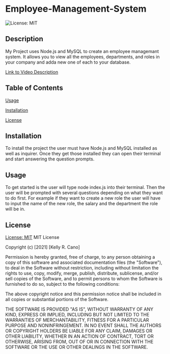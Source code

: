 # Employee-Management-System

![License: MIT](https://img.shields.io/badge/License-MIT-success.svg)

## Description

My Project uses Node.js and MySQL to create an employee managemant system. It allows you to view all the employees, departments, and roles in your company and adda new one of each to your database.

[Link to Video Description](https://drive.google.com/file/d/1cXVIeTVfyDtZCPkPL709vVb5kP92y4kK/view)

## Table of Contents

[Usage](#usage)

[Installation](#installation)

[License](#License)

## Installation

To install the project the user must have Node.js and MySQL installed as well as inquirer. Once they get those installed they can open their terminal and start answering the question prompts.

## Usage

To get started is the user will type node index.js into their terminal. Then the user will be prompted with several questions depending on what they want to do first. For example if they want to create a new role the user will have to input the name of the new role, the salary and the department the role will be in.

## License

[License: MIT](https://opensource.org/licenses/MIT)
MIT License

Copyright (c) [2021] [Kelly R. Cano]

Permission is hereby granted, free of charge, to any person obtaining a copy
of this software and associated documentation files (the "Software"), to deal
in the Software without restriction, including without limitation the rights
to use, copy, modify, merge, publish, distribute, sublicense, and/or sell
copies of the Software, and to permit persons to whom the Software is
furnished to do so, subject to the following conditions:

The above copyright notice and this permission notice shall be included in all
copies or substantial portions of the Software.

THE SOFTWARE IS PROVIDED "AS IS", WITHOUT WARRANTY OF ANY KIND, EXPRESS OR
IMPLIED, INCLUDING BUT NOT LIMITED TO THE WARRANTIES OF MERCHANTABILITY,
FITNESS FOR A PARTICULAR PURPOSE AND NONINFRINGEMENT. IN NO EVENT SHALL THE
AUTHORS OR COPYRIGHT HOLDERS BE LIABLE FOR ANY CLAIM, DAMAGES OR OTHER
LIABILITY, WHETHER IN AN ACTION OF CONTRACT, TORT OR OTHERWISE, ARISING FROM,
OUT OF OR IN CONNECTION WITH THE SOFTWARE OR THE USE OR OTHER DEALINGS IN THE
SOFTWARE.
